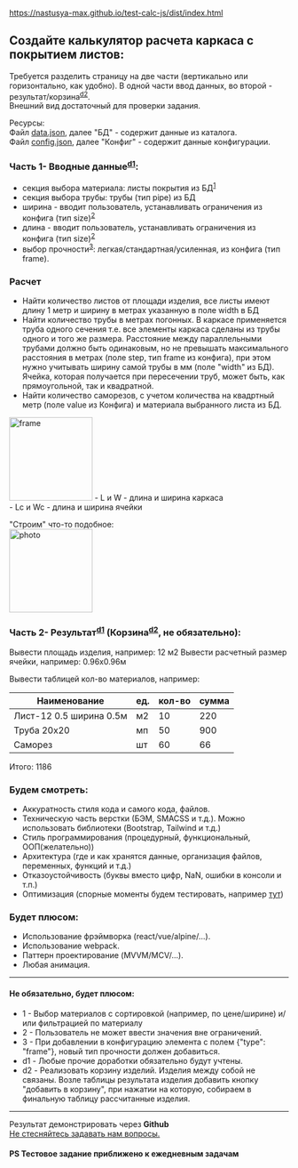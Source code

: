 https://nastusya-max.github.io/test-calc-js/dist/index.html

## Создайте калькулятор расчета каркаса с покрытием листов:

Требуется разделить страницу на две части (вертикально или горизонтально, как удобно). 
В одной части ввод данных, во второй - результат/корзина<sup><a href="#added">d2</a></sup>.<br>
Внешний вид достаточный для проверки задания.

Ресурсы:<br>
Файл [data.json](https://github.com/Vistegra/test-calc-js/blob/master/data/data.json), далее "БД" - содержит данные из каталога.<br>
Файл [config.json](https://github.com/Vistegra/test-calc-js/blob/master/data/config.json), далее "Конфиг" - содержит данные конфигурации.

### Часть 1- Вводные данные<sup><a href="#added">d1</a></sup>:
- секция выбора материала: листы покрытия из БД<sup><a href="#added">1</a></sup>
- секция выбора трубы: трубы (тип pipe) из БД
- ширина - вводит пользователь, устанавливать ограничения из конфига (тип size)<sup><a href="#added">2</a></sup>
- длина - вводит пользователь, устанавливать ограничения из конфига (тип size)<sup><a href="#added">2</a></sup>
- выбор прочности<sup><a href="#added">3</a></sup>: легкая/стандартная/усиленная, из конфига (тип frame).

### Расчет
- Найти количество листов от площади изделия, все листы имеют длину 1 метр и ширину в метрах указанную в поле width в БД
- Найти количество трубы в метрах погонных. 
В каркасе применяется труба одного сечения т.е. все элементы каркаса сделаны из трубы одного и того же размера.
Расстояние между параллельными трубами должно быть одинаковым, но не превышать максимального расстояния в метрах (поле step, тип frame из конфига), при этом нужно учитывать ширину самой трубы в мм (поле "width" из БД). Ячейка, которая получается при пересечении труб, может быть, как прямоугольной, так и квадратной.
- Найти количество саморезов, с учетом количества на квадртный метр (поле value из Конфига) и материала выбранного листа из БД.

<img src="https://github.com/Vistegra/test-calc-js/blob/master/frame.jpg" alt="frame" style="height: 150px;"/>
- L и W - длина и ширина каркаса<br>
- Lc и Wc - длина и ширина ячейки<br>


"Строим" что-то подобное:<br>
<img src="https://github.com/Vistegra/test-calc-js/blob/master/photo.jpg" alt="photo" style="height: 150px;"/>

### Часть 2- Результат<sup><a href="#added">d1</a></sup> (Корзина<sup><a href="#added">d2</a></sup>, не обязательно):
Вывести площадь изделия, например: 12 м2 
Вывести расчетный размер ячейки, например: 0.96х0.96м

Вывести таблицей кол-во материалов, например:

Наименование| ед.|кол-во|сумма
--- | --- | --- | ---
Лист-12 0.5 ширина 0.5м | м2 | 10 | 220
Труба 20х20 | мп | 50 | 900
Саморез | шт | 60 | 66

Итого: 1186

### Будем смотреть:

- Аккуратность стиля кода и самого кода, файлов.
- Техническую часть верстки (БЭМ, SMACSS и т.д.). Можно использовать библиотеки (Bootstrap, Tailwind и т.д.)
- Стиль программирования (процедурный, функциональный, ООП(желательно))
- Архитектура (где и как хранятся данные, организация файлов, переменных, функций и т.д.)
- Отказоустойчивость (буквы вместо цифр, NaN, ошибки в консоли и т.п.)
- Оптимизация (спорные моменты будем тестировать, например [тут](https://jsben.ch/))

### Будет плюсом:

- Использование фрэймворка (react/vue/alpine/...).
- Использование webpack.
- Паттерн проектирование (MVVM/MCV/...).
- Любая анимация.
<hr>

<a name="added"></a>
#### Не обязательно, будет плюсом:
- 1 - Выбор материалов с сортировкой (например, по цене/ширине) и/или фильтрацией по материалу
- 2 - Пользователь не может ввести значения вне ограничений.
- 3 - При добавлении в конфигурацию элемента с полем {"type": "frame"}, новый тип прочности должен добавиться.
- d1 - Любые прочие доработки обязательно будут учтены.
- d2 - Реализовать корзину изделий. Изделия между собой не связаны. Возле таблицы результата изделия добавить кнопку "добавить в корзину", при нажатии на которую, собираем в финальную таблицу рассчитанные изделия.

<hr>

Результат демонстрировать через **Github**<br>
[Не стесняйтесь задавать нам вопросы.](https://t.me/trydim85)

#### PS Тестовое задание приближено к ежедневным задачам
